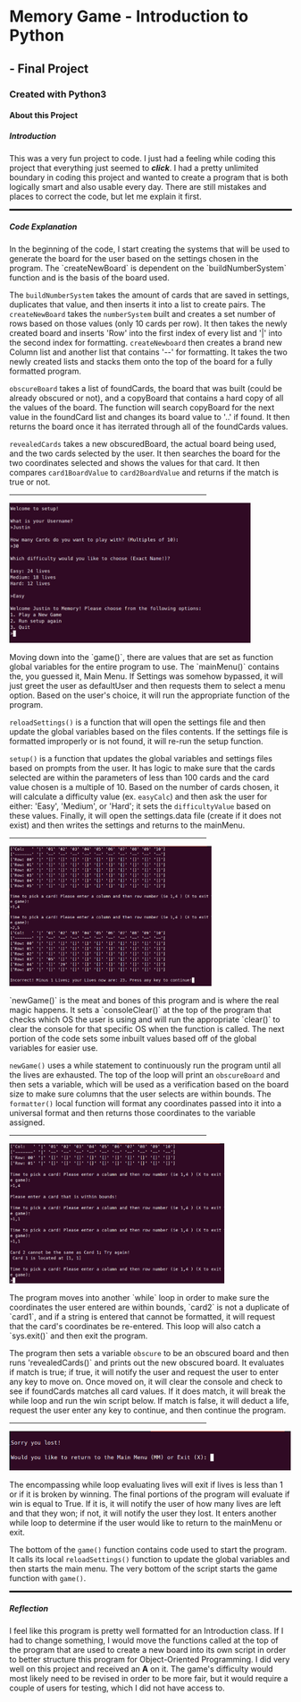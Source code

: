 <h1>Memory Game - Introduction to Python</h1>

<h2>- Final Project</h2>

<!-- This is used for my webpage which you can check out at: -->
<div id="carouselHolder"></div>

<h3>Created with Python3</h3>
<h4>About this Project</h4>

<h5 id="intro">Introduction</h5>
<p class="introP">This was a very fun project to code. I just had a feeling while coding this project that everything just seemed to <b><i>click</i></b>. I had a pretty unlimited boundary in coding this project and wanted to create a program that is both logically smart and also usable every day. There are still mistakes and places to correct the code, but let me explain it first.</p>

<hr style="width:100%;border:1px solid black" class="partialBorder">

<h5 id="explanation">Code Explanation</h5>
 
<p class="explanationP">In the beginning of the code, I start creating the systems that will be used to generate the board for the user based on the settings chosen in the program. The `createNewBoard` is dependent on the `buildNumberSystem` function and is the basis of the board used. 

The `buildNumberSystem` takes the amount of cards that are saved in settings, duplicates that value, and then inserts it into a list to create pairs. The `createNewBoard` takes the `numberSystem` built and creates a set number of rows based on those values (only 10 cards per row). It then takes the newly created board and inserts 'Row' into the first index of every list and '|' into the second index for formatting. `createNewboard` then creates a brand new Column list and another list that contains '--' for formatting. It takes the two newly created lists and stacks them onto the top of the board for a fully formatted program.

`obscureBoard` takes a list of foundCards, the board that was built (could be already obscured or not), and a copyBoard that contains a hard copy of all the values of the board. The function will search copyBoard for the next value in the foundCard list and changes its board value to '..' if found. It then returns the board once it has iterrated through all of the foundCards values.

`revealedCards` takes a new obscuredBoard, the actual board being used, and the two cards selected by the user. It then searches the board for the two coordinates selected and shows the values for that card. It then compares `card1BoardValue` to `card2BoardValue` and returns if the match is true or not.</p>

<hr width="70%" border="1px solid black">
<img id="main" src="https://github.com/jmartell72/SchoolProjects/blob/main/Sophia.org/Introduction%20to%20Python%20-%20Final%20Project/imgs/Memory_Game_Main_Menu.png?raw=true" alt="Main Menu screen" height="250">

<p class="explanationP">Moving down into the `game()`, there are values that are set as function global variables for the entire program to use. The `mainMenu()` contains the, you guessed it, Main Menu. If Settings was somehow bypassed, it will just greet the user as defaultUser and then requests them to select a menu option. Based on the user's choice, it will run the appropriate function of the program.

`reloadSettings()` is a function that will open the settings file and then update the global variables based on the files contents. If the settings file is formatted improperly or is not found, it will re-run the setup function.

`setup()` is a function that updates the global variables and settings files based on prompts from the user. It has logic to make sure that the cards selected are within the parameters of less than 100 cards and the card value chosen is a multiple of 10. Based on the number of cards chosen, it will calculate a difficulty value (ex. `easyCalc`) and then ask the user for either: 'Easy', 'Medium', or 'Hard'; it sets the `difficultyValue` based on these values. Finally, it will open the settings.data file (create if it does not exist) and then writes the settings and returns to the mainMenu.<p>

<hr width="70%" border="1px solid black" class="partialBorder"> 
<img src="https://github.com/jmartell72/SchoolProjects/blob/main/Sophia.org/Introduction%20to%20Python%20-%20Final%20Project/imgs/Memory_Game_Main.png?raw=true" alt="Main Game screen" height="250">

<p class="explanationP">`newGame()` is the meat and bones of this program and is where the real magic happens. It sets a `consoleClear()` at the top of the program that checks which OS the user is using and will run the appropriate `clear()` to clear the console for that specific OS when the function is called. The next portion of the code sets some inbuilt values based off of the global variables for easier use. 

`newGame()` uses a while statement to continuously run the program until all the lives are exhausted. The top of the loop will print an `obscureBoard` and then sets a variable, which will be used as a verification based on the board size to make sure columns that the user selects are within bounds. The `formatter()` local function will format any coordinates passed into it into a universal format and then returns those coordinates to the variable assigned.</p>

<hr width="70%" border="1px solid black" class="partialBorder">
<img src="https://github.com/jmartell72/SchoolProjects/blob/main/Sophia.org/Introduction%20to%20Python%20-%20Final%20Project/imgs/Memory_Game_Errors.png?raw=true" alt="Errors screen" height="250">

<p class="explanationP">The program moves into another `while` loop in order to make sure the coordinates the user entered are within bounds, `card2` is not a duplicate of `card1`, and if a string is entered that cannot be formatted, it will request that the card's coordinates be re-entered. This loop will also catch a `sys.exit()` and then exit the program.

The program then sets a variable `obscure` to be an obscured board and then runs 'revealedCards()` and prints out the new obscured board. It evaluates if match is true; if true, it will notify the user and request the user to enter any key to move on. Once moved on, it will clear the console and check to see if foundCards matches all card values. If it does match, it will break the while loop and run the win script below. If match is false, it will deduct a life, request the user enter any key to continue, and then continue the program.</p>

<hr width="70%" border="1px solid black">
<img src="https://github.com/jmartell72/SchoolProjects/blob/main/Sophia.org/Introduction%20to%20Python%20-%20Final%20Project/imgs/Memory_Game_Lose.png?raw=true" alt="Lose screen" height="70">

<p class="explanationP">The encompassing while loop evaluating lives will exit if lives is less than 1 or if it is broken by winning. The final portions of the program will evaluate if win is equal to True. If it is, it will notify the user of how many lives are left and that they won; if not, it will notify the user they lost. It enters another while loop to determine if the user would like to return to the mainMenu or exit.

The bottom of the `game()` function contains code used to start the program. It calls its local `reloadSettings()` function to update the global variables and then starts the main menu. The very bottom of the script starts the game function with `game()`.</p>

<hr style="width:100%;border:1px solid black" class="partialBorder">

<h5 id="reflection">Reflection</h5>
<p class="reflectionP">I feel like this program is pretty well formatted for an Introduction class. If I had to change something, I would move the functions called at the top of the program that are used to create a new board into its own script in order to better structure this program for Object-Oriented Programming. I did very well on this project and received an <b>A</b> on it. The game's difficulty would most likely need to be revised in order to be more fair, but it would require a couple of users for testing, which I did not have access to.</p>
